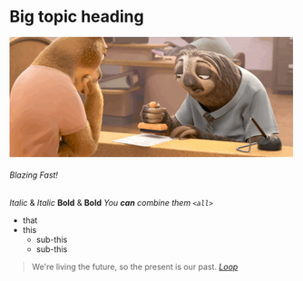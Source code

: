 # Big topic heading
![Slow Logo](/assets/images/giphy-tumblr.gif)
###### *Blazing Fast!*

*Italic* & _Italic_
**Bold** & __Bold__
_You **can** combine them `<all>`_

* that
* this
  * sub-this
  * sub-this

> We're living the future, so the present is our past. *[Loop](https://chpmnrssll.github.io/)*
